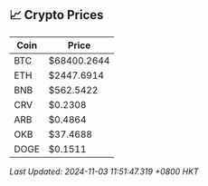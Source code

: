 ## 📈 Crypto Prices

| Coin | Price |
| ---- | ----- |
| BTC | $68400.2644 |
| ETH | $2447.6914 |
| BNB | $562.5422 |
| CRV | $0.2308 |
| ARB | $0.4864 |
| OKB | $37.4688 |
| DOGE | $0.1511 |

_Last Updated: 2024-11-03 11:51:47.319 +0800 HKT_